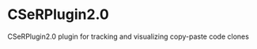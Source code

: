 CSeRPlugin2.0
=============

CSeRPlugin2.0 plugin for tracking and visualizing copy-paste code clones
